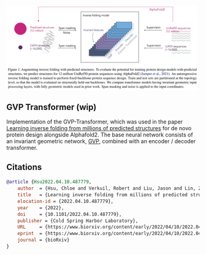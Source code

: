 <img src="./gvp-transformer.png" width="500px"></img>

## GVP Transformer (wip)

Implementation of the GVP-Transformer, which was used in the paper <a href="https://www.biorxiv.org/content/10.1101/2022.04.10.487779v1">Learning inverse folding from millions of predicted structures</a> for de novo protein design alongside Alphafold2. The base neural network consists of an invariant geometric network, <a href="https://github.com/lucidrains/geometric-vector-perceptron">GVP</a>, combined with an encoder / decoder transformer.

## Citations

```bibtex
@article {Hsu2022.04.10.487779,
    author  = {Hsu, Chloe and Verkuil, Robert and Liu, Jason and Lin, Zeming and Hie, Brian and Sercu, Tom and Lerer, Adam and Rives, Alexander},
    title   = {Learning inverse folding from millions of predicted structures},
    elocation-id = {2022.04.10.487779},
    year    = {2022},
    doi     = {10.1101/2022.04.10.487779},
    publisher = {Cold Spring Harbor Laboratory},
    URL     = {https://www.biorxiv.org/content/early/2022/04/10/2022.04.10.487779},
    eprint  = {https://www.biorxiv.org/content/early/2022/04/10/2022.04.10.487779.full.pdf},
    journal = {bioRxiv}
}
```
